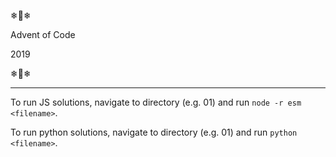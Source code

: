 
❄🎅❄

Advent of Code

2019

❄🎅❄

---

To run JS solutions, navigate to directory (e.g. 01) and run `node -r esm <filename>`.

To run python solutions, navigate to directory (e.g. 01) and run `python <filename>`.
